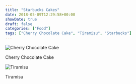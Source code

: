 ```yaml
---
title: "Starbucks Cakes"
date: 2018-05-09T12:29:58+00:00
showDate: true
draft: false
categories: ["Food"]
tags: ["Cherry Chocolate Cake", "Tiramisu", "Starbucks"]
---
```


![Cherry Chocolate Cake](/images/IMG_20180509_152321.jpg)

Cherry Chocolate Cake

![Tiramisu](/images/IMG_20180507_125126.jpg)

Tiramisu